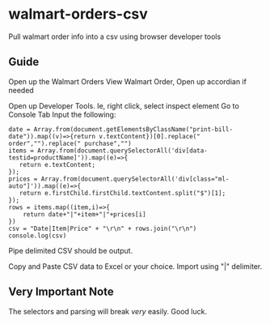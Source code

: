 # walmart-orders-csv
Pull walmart order info into a csv using browser developer tools

## Guide

Open up the Walmart Orders
View Walmart Order, Open up accordian if needed

Open up Developer Tools. Ie, right click, select inspect element
Go to Console Tab
Input the following:

```
date = Array.from(document.getElementsByClassName("print-bill-date")).map((v)=>{return v.textContent})[0].replace(" order","").replace(" purchase","")
items = Array.from(document.querySelectorAll('div[data-testid=productName]')).map((e)=>{
   return e.textContent;
});
prices = Array.from(document.querySelectorAll('div[class="ml-auto"]')).map((e)=>{
   return e.firstChild.firstChild.textContent.split("$")[1];
});
rows = items.map((item,i)=>{
    return date+"|"+item+"|"+prices[i]
})
csv = "Date|Item|Price" + "\r\n" + rows.join("\r\n")
console.log(csv)
```
Pipe delimited CSV should be output.

Copy and Paste CSV data to Excel or your choice. Import using "|" delimiter.

## Very Important Note
The selectors and parsing will break *very* easily. Good luck.
